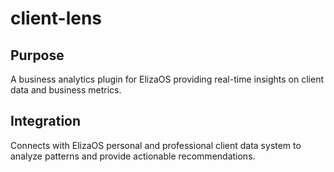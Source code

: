 # client-lens

## Purpose
A business analytics plugin for ElizaOS providing real-time insights on client data and business metrics.

## Integration
Connects with ElizaOS personal and professional client data system to analyze patterns and provide actionable recommendations.
